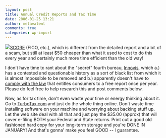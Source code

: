 ```yaml
---
layout: post
title: Annual Credit Reports and Tax Time
date: 2006-01-25 13:21
author: metavalent
comments: true
categories: wp-import
---
```

<!--Lead Photo --><a href="https://www.annualcreditreport.com/"><img src="https://web.archive.org/web/*/http://awebcamdarkly.com/">SCORE</a> (FICO, etc.), which is different from the detailed report and a bit of a scam, but still at least $50 cheaper than what it used to cost to do this every year and certainly much more time efficient than the old way!

I don't have time to rant about the "secret" fourth bureau, <a href="http://www.innovis.com/">Innovis</a>, which a.) has a contested and questionable history as a sort of black list from which it is almost impossible to be removed and b.) apparently doesn't have to <a href="http://www.ftc.gov/bcp/conline/edcams/credit/ycr_free_reports.htm">comply with the law</a> that entitles consumers to a free report once per year.  Please do feel free to help research this and post comments below.

Now, as for tax time, don't even waste your time or energy thinking about it.  Go to <a href="http://TurboTax.com/">TurboTax.com</a> and just do the whole thing online.  Don't waste time installing software on your machine and worrying about backing stuff up.  Let the web site deal with all that and just pay the $35.00 (approx) that will cover e-filing BOTH your Federal and State returns.  Print out a good old fashioned hard copy for your long-term storage and you're DONE IN JANUARY!  And that's gonna' make you feel GOOD -- I guarantee.
